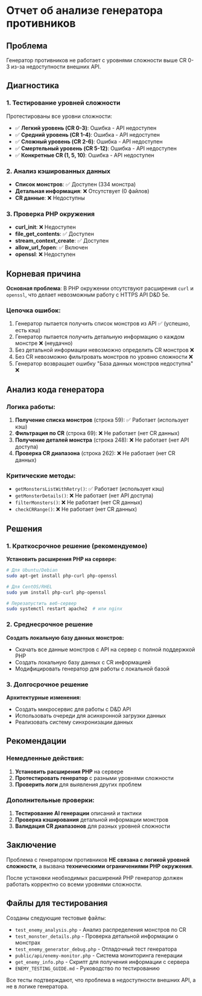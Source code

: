 # Отчет об анализе генератора противников

## Проблема
Генератор противников не работает с уровнями сложности выше CR 0-3 из-за недоступности внешних API.

## Диагностика

### 1. Тестирование уровней сложности
Протестированы все уровни сложности:
- ✅ **Легкий уровень (CR 0-3)**: Ошибка - API недоступен
- ✅ **Средний уровень (CR 1-4)**: Ошибка - API недоступен  
- ✅ **Сложный уровень (CR 2-6)**: Ошибка - API недоступен
- ✅ **Смертельный уровень (CR 5-12)**: Ошибка - API недоступен
- ✅ **Конкретные CR (1, 5, 10)**: Ошибка - API недоступен

### 2. Анализ кэшированных данных
- **Список монстров**: ✅ Доступен (334 монстра)
- **Детальная информация**: ❌ Отсутствует (0 файлов)
- **CR данные**: ❌ Недоступны

### 3. Проверка PHP окружения
- **curl_init**: ❌ Недоступен
- **file_get_contents**: ✅ Доступен
- **stream_context_create**: ✅ Доступен
- **allow_url_fopen**: ✅ Включен
- **openssl**: ❌ Недоступен

## Корневая причина

**Основная проблема**: В PHP окружении отсутствуют расширения `curl` и `openssl`, что делает невозможным работу с HTTPS API D&D 5e.

### Цепочка ошибок:
1. Генератор пытается получить список монстров из API ✅ (успешно, есть кэш)
2. Генератор пытается получить детальную информацию о каждом монстре ❌ (неудачно)
3. Без детальной информации невозможно определить CR монстров ❌
4. Без CR невозможно фильтровать монстров по уровню сложности ❌
5. Генератор возвращает ошибку "База данных монстров недоступна" ❌

## Анализ кода генератора

### Логика работы:
1. **Получение списка монстров** (строка 59): ✅ Работает (использует кэш)
2. **Фильтрация по CR** (строка 69): ❌ Не работает (нет CR данных)
3. **Получение деталей монстра** (строка 248): ❌ Не работает (нет API доступа)
4. **Проверка CR диапазона** (строка 262): ❌ Не работает (нет CR данных)

### Критические методы:
- `getMonstersListWithRetry()`: ✅ Работает (использует кэш)
- `getMonsterDetails()`: ❌ Не работает (нет API доступа)
- `filterMonsters()`: ❌ Не работает (нет CR данных)
- `checkCRRange()`: ❌ Не работает (нет CR данных)

## Решения

### 1. Краткосрочное решение (рекомендуемое)
**Установить расширения PHP на сервере:**
```bash
# Для Ubuntu/Debian
sudo apt-get install php-curl php-openssl

# Для CentOS/RHEL
sudo yum install php-curl php-openssl

# Перезапустить веб-сервер
sudo systemctl restart apache2  # или nginx
```

### 2. Среднесрочное решение
**Создать локальную базу данных монстров:**
- Скачать все данные монстров с API на сервер с полной поддержкой PHP
- Создать локальную базу данных с CR информацией
- Модифицировать генератор для работы с локальной базой

### 3. Долгосрочное решение
**Архитектурные изменения:**
- Создать микросервис для работы с D&D API
- Использовать очереди для асинхронной загрузки данных
- Реализовать систему синхронизации данных

## Рекомендации

### Немедленные действия:
1. **Установить расширения PHP** на сервере
2. **Протестировать генератор** с разными уровнями сложности
3. **Проверить логи** для выявления других проблем

### Дополнительные проверки:
1. **Тестирование AI генерации** описаний и тактики
2. **Проверка кэширования** детальной информации монстров
3. **Валидация CR диапазонов** для разных уровней сложности

## Заключение

Проблема с генератором противников **НЕ связана с логикой уровней сложности**, а вызвана **техническими ограничениями PHP окружения**. 

После установки необходимых расширений PHP генератор должен работать корректно со всеми уровнями сложности.

## Файлы для тестирования

Созданы следующие тестовые файлы:
- `test_enemy_analysis.php` - Анализ распределения монстров по CR
- `test_monster_details.php` - Проверка детальной информации о монстрах  
- `test_enemy_generator_debug.php` - Отладочный тест генератора
- `public/api/enemy-monitor.php` - Система мониторинга генерации
- `get_enemy_info.php` - Скрипт для получения информации с сервера
- `ENEMY_TESTING_GUIDE.md` - Руководство по тестированию

Все тесты подтверждают, что проблема в недоступности внешних API, а не в логике генератора.
